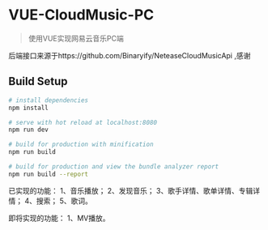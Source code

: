 
# VUE-CloudMusic-PC

> 使用VUE实现网易云音乐PC端

后端接口来源于https://github.com/Binaryify/NeteaseCloudMusicApi ,感谢

## Build Setup

``` bash
# install dependencies
npm install

# serve with hot reload at localhost:8080
npm run dev

# build for production with minification
npm run build

# build for production and view the bundle analyzer report
npm run build --report

```
已实现的功能：
1、音乐播放；
2、发现音乐；
3、歌手详情、歌单详情、专辑详情；
4、搜索；
5、歌词。

即将实现的功能：
1、MV播放。
